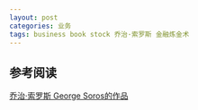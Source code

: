 ```yaml
---
layout: post
categories: 业务
tags: business book stock 乔治·索罗斯 金融炼金术
---
```




## 参考阅读

[乔治·索罗斯 George Soros的作品](https://book.douban.com/author/118179/books?sortby=collect&format=pic)

